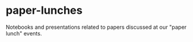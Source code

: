 # paper-lunches
Notebooks and presentations related to papers discussed at our "paper lunch" events.
